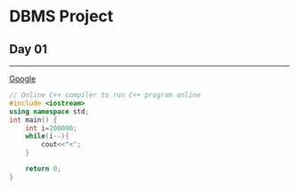 # DBMS Project
## Day 01
---
[Google](google.com)
```cpp
// Online C++ compiler to run C++ program online
#include <iostream>
using namespace std;
int main() {
    int i=200000;
    while(i--){
        cout<<"<";
    }

    return 0;
}
```
